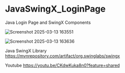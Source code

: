 # JavaSwingX_LoginPage

Java Login Page and SwingX Components

![Screenshot 2025-03-13 163551](https://github.com/user-attachments/assets/60b04610-9a17-473b-b4cf-ea550876630c)

![Screenshot 2025-03-13 163636](https://github.com/user-attachments/assets/4e7afc14-248d-4d98-8d2e-5d5dca20f18f)

Java SwingX Library
https://mvnrepository.com/artifact/org.swinglabs/swingx

Youtube
https://youtu.be/CKdwKuka8n0?feature=shared



